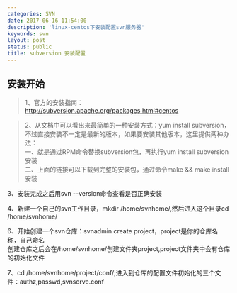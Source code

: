 ```yaml
---
categories: SVN
date: 2017-06-16 11:54:00
description: 'linux-centos下安装配置svn服务器'
keywords: svn
layout: post
status: public
title: subversion 安装配置
---
```


## 安装开始
>1、官方的安装指南：http://subversion.apache.org/packages.html#centos<br/>
    
>2、从文档中可以看出来最简单的一种安装方式：yum install subversion，不过直接安装不一定是最新的版本，如果要安装其他版本，这里提供两种办法：<br/>
    一、就是通过RPM命令替换subversion包，再执行yum install subversion安装<br/>
    二、上面的链接可以下载到完整的安装包，通过命令make && make install安装<br/>
    
  3、安装完成之后用svn --version命令查看是否正确安装<br/>
    
  4、新建一个自己的svn工作目录，mkdir /home/svnhome/,然后进入这个目录cd /home/svnhome/<br/>
    
  6、开始创建一个svn仓库：svnadmin create project，project是你的仓库名称，自己命名<br/>
    创建仓库之后会在/home/svnhome/创建文件夹project,project文件夹中会有仓库的初始化文件<br/>
        
  7、cd /home/svnhome/project/conf/;进入到仓库的配置文件初始化的三个文件：authz,passwd,svnserve.conf<br/>
    
    
    
